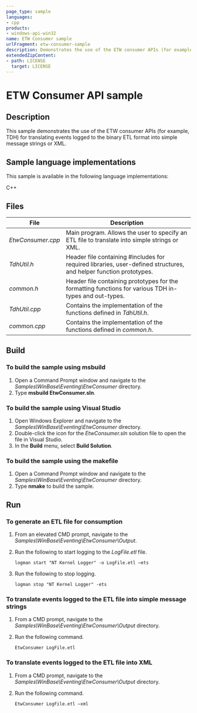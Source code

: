 ```yaml
---
page_type: sample
languages:
- cpp
products:
- windows-api-win32
name: ETW Consumer sample
urlFragment: etw-consumer-sample
description: Demonstrates the use of the ETW consumer APIs (for example, TDH) for translating events logged to the binary ETL format into simple message strings or XML.
extendedZipContent:
- path: LICENSE
  target: LICENSE
---
```


# ETW Consumer API sample

## Description

This sample demonstrates the use of the ETW consumer APIs (for example, TDH) for translating events logged to the binary ETL format into simple message strings or XML.

## Sample language implementations 

This sample is available in the following language implementations:

  C++


## Files

| File | Description |
|------|-------------|
| *EtwConsumer.cpp* | Main program. Allows the user to specify an ETL file to translate into simple strings or XML.|
| *TdhUtil.h* | Header file containing #includes for required libraries, user-defined structures, and helper function prototypes. |
| *common.h* | Header file containing prototypes for the formatting functions for various TDH in-types and out-types. |
| *TdhUtil.cpp* | Contains the implementation of the functions defined in *TdhUtil.h*. |
| *common.cpp* | Contains the implementation of the functions defined in *common.h*. |

## Build

### To build the sample using msbuild

1. Open a Command Prompt window and navigate to the *Samples\WinBase\Eventing\EtwConsumer* directory.
1. Type **msbuild EtwConsumer.sln**.

### To build the sample using Visual Studio

1. Open Windows Explorer and navigate to the *Samples\WinBase\Eventing\EtwConsumer* directory.
2. Double-click the icon for the *EtwConsumer.sln* solution file to open the file in Visual Studio.
3. In the **Build** menu, select **Build Solution**. 

### To build the sample using the makefile

1. Open a Command Prompt window and navigate to the *Samples\WinBase\Eventing\EtwConsumer* directory.
1. Type **nmake** to build the sample.

## Run

### To generate an ETL file for consumption

1. From an elevated CMD prompt, navigate to the *Samples\WinBase\Eventing\EtwConsumer\Output*.
1. Run the following to start logging to the *LogFile.etl* file.

     `logman start "NT Kernel Logger" -o LogFile.etl –ets`

1. Run the following to stop logging.

     `logman stop "NT Kernel Logger" -ets`

### To translate events logged to the ETL file into simple message strings

1. From a CMD prompt, navigate to the *Samples\WinBase\Eventing\EtwConsumer\Output* directory.
1. Run the following command.

     `EtwConsumer LogFile.etl`

### To translate events logged to the ETL file into XML

1. From a CMD prompt, navigate to the *Samples\WinBase\Eventing\EtwConsumer\Output* directory.
1. Run the following command.

     `EtwConsumer LogFile.etl –xml`



